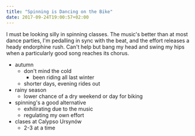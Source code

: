 ```yaml
---
title: "Spinning is Dancing on the Bike"
date: 2017-09-24T19:00:57+02:00
---
```


I must be looking silly in spinning classes. The music's better than at most dance parties, I'm pedalling in sync with the beat, and the effort releases a heady endorphine rush. Can't help but bang my head and swing my hips when a particularly good song reaches its chorus.

<!--more-->

- autumn
    + don't mind the cold
        * been riding all last winter
    + shorter days, evening rides out
- rainy season
    + lower chance of a dry weekend or day for biking
- spinning's a good alternative
    + exhilirating due to the music
    + regulating my own effort
- clases at Calypso Ursynów
    + 2-3 at a time
